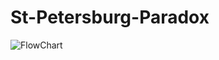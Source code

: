 # St-Petersburg-Paradox
![FlowChart](https://user-images.githubusercontent.com/54476451/141693094-c9ecc2f6-af23-49e1-a6ef-bb67cac13d45.png)
